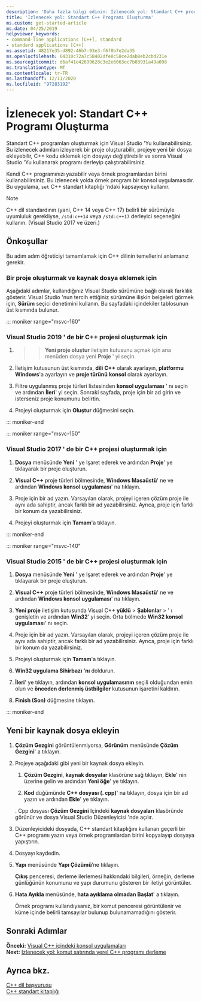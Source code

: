 ```yaml
---
description: 'Daha fazla bilgi edinin: Izlenecek yol: Standart C++ programı oluşturma (C++)'
title: 'İzlenecek yol: Standart C++ Programı Oluşturma'
ms.custom: get-started-article
ms.date: 04/25/2019
helpviewer_keywords:
- command-line applications [C++], standard
- standard applications [C++]
ms.assetid: 48217e35-d892-46b7-93e3-f6f0b7e2da35
ms.openlocfilehash: 64310c72a7c58402dfe8c58ce2dab8eb2cbd231e
ms.sourcegitcommit: d6af41e42699628c3e2e6063ec7b03931a49a098
ms.translationtype: MT
ms.contentlocale: tr-TR
ms.lasthandoff: 12/11/2020
ms.locfileid: "97283192"
---
```

# <a name="walkthrough-creating-a-standard-c-program-c"></a>İzlenecek yol: Standart C++ Programı Oluşturma

Standart C++ programları oluşturmak için Visual Studio 'Yu kullanabilirsiniz. Bu izlenecek adımları izleyerek bir proje oluşturabilir, projeye yeni bir dosya ekleyebilir, C++ kodu eklemek için dosyayı değiştirebilir ve sonra Visual Studio 'Yu kullanarak programı derleyip çalıştırabilirsiniz.

Kendi C++ programınızı yazabilir veya örnek programlardan birini kullanabilirsiniz. Bu izlenecek yolda örnek program bir konsol uygulamasıdır. Bu uygulama, `set` C++ standart kitaplığı 'ndaki kapsayıcıyı kullanır.

> [!NOTE]
> C++ dil standardının (yani, C++ 14 veya C++ 17) belirli bir sürümüyle uyumluluk gerekliyse, `/std:c++14` veya `/std:c++17` derleyici seçeneğini kullanın. (Visual Studio 2017 ve üzeri.)

## <a name="prerequisites"></a>Önkoşullar

Bu adım adım öğreticiyi tamamlamak için C++ dilinin temellerini anlamanız gerekir.

### <a name="to-create-a-project-and-add-a-source-file"></a>Bir proje oluşturmak ve kaynak dosya eklemek için

Aşağıdaki adımlar, kullandığınız Visual Studio sürümüne bağlı olarak farklılık gösterir. Visual Studio 'nun tercih ettiğiniz sürümüne ilişkin belgeleri görmek için, **Sürüm** seçici denetimini kullanın. Bu sayfadaki içindekiler tablosunun üst kısmında bulunur.

::: moniker range="msvc-160"

### <a name="to-create-a-c-project-in-visual-studio-2019"></a>Visual Studio 2019 ' de bir C++ projesi oluşturmak için

1.  >  > **Yeni proje oluştur** iletişim kutusunu açmak için ana menüden dosya yeni **Proje** ' yi seçin.

1. İletişim kutusunun üst kısmında,  **dili** **C++** olarak ayarlayın, **platformu** **Windows**'a ayarlayın ve **proje türünü** **konsol** olarak ayarlayın.

1. Filtre uygulanmış proje türleri listesinden **konsol uygulaması** ' nı seçin ve ardından **İleri**' yi seçin. Sonraki sayfada, proje için bir ad girin ve isterseniz proje konumunu belirtin.

1. Projeyi oluşturmak için **Oluştur** düğmesini seçin.

::: moniker-end

::: moniker range="msvc-150"

### <a name="to-create-a-c-project-in-visual-studio-2017"></a>Visual Studio 2017 ' de bir C++ projesi oluşturmak için

1. **Dosya** menüsünde **Yeni** ' ye Işaret ederek ve ardından **Proje**' ye tıklayarak bir proje oluşturun.

1. **Visual C++** proje türleri bölmesinde, **Windows Masaüstü**' ne ve ardından **Windows konsol uygulaması**' na tıklayın.

1. Proje için bir ad yazın. Varsayılan olarak, projeyi içeren çözüm proje ile aynı ada sahiptir, ancak farklı bir ad yazabilirsiniz. Ayrıca, proje için farklı bir konum da yazabilirsiniz.

1. Projeyi oluşturmak için **Tamam**'a tıklayın.

::: moniker-end

::: moniker range="msvc-140"

### <a name="to-create-a-c-project-in-visual-studio-2015"></a>Visual Studio 2015 ' de bir C++ projesi oluşturmak için

1. **Dosya** menüsünde **Yeni** ' ye Işaret ederek ve ardından **Proje**' ye tıklayarak bir proje oluşturun.

1. **Visual C++** proje türleri bölmesinde, **Windows Masaüstü**' ne ve ardından **Windows konsol uygulaması**' na tıklayın.

1. **Yeni proje** iletişim kutusunda Visual C++ **yüklü**  >  **Şablonlar**  >  ' ı genişletin ve ardından **Win32**' yi seçin. Orta bölmede **Win32 konsol uygulaması**' nı seçin.

1. Proje için bir ad yazın. Varsayılan olarak, projeyi içeren çözüm proje ile aynı ada sahiptir, ancak farklı bir ad yazabilirsiniz. Ayrıca, proje için farklı bir konum da yazabilirsiniz.

1. Projeyi oluşturmak için **Tamam**'a tıklayın.

1. **Win32 uygulama Sihirbazı 'nı** doldurun.

1. **İleri**' ye tıklayın, ardından **konsol uygulamasının** seçili olduğundan emin olun ve **önceden derlenmiş üstbilgiler** kutusunun işaretini kaldırın.

1. **Finish (Son)** düğmesine tıklayın.

::: moniker-end

## <a name="add-a-new-source-file"></a>Yeni bir kaynak dosya ekleyin

1. **Çözüm Gezgini** görüntülenmiyorsa, **Görünüm** menüsünde **Çözüm Gezgini**' a tıklayın.

1. Projeye aşağıdaki gibi yeni bir kaynak dosya ekleyin.

   1. **Çözüm Gezgini**, **kaynak dosyalar** klasörüne sağ tıklayın, **Ekle**' nin üzerine gelin ve ardından **Yeni öğe**' ye tıklayın.

   1. **Kod** düğümünde **C++ dosyası (. cpp)**' na tıklayın, dosya için bir ad yazın ve ardından **Ekle**' ye tıklayın.

   . Cpp dosyası **Çözüm Gezgini** Içindeki **kaynak dosyaları** klasöründe görünür ve dosya Visual Studio Düzenleyicisi 'nde açılır.

1. Düzenleyicideki dosyada, C++ standart kitaplığını kullanan geçerli bir C++ programı yazın veya örnek programlardan birini kopyalayıp dosyaya yapıştırın.

1. Dosyayı kaydedin.

1. **Yapı** menüsünde **Yapı Çözümü**’ne tıklayın.

   **Çıkış** penceresi, derleme ilerlemesi hakkındaki bilgileri, örneğin, derleme günlüğünün konumunu ve yapı durumunu gösteren bir iletiyi görüntüler.

1. **Hata Ayıkla** menüsünde, **hata ayıklama olmadan Başlat**' a tıklayın.

   Örnek programı kullandıysanız, bir komut penceresi görüntülenir ve küme içinde belirli tamsayılar bulunup bulunamamadığını gösterir.

## <a name="next-steps"></a>Sonraki Adımlar

**Önceki:** [Visual C++ içindeki konsol uygulamaları](./overview-of-windows-programming-in-cpp.md)<br/>
**Next:** [Izlenecek yol: komut satırında yerel C++ programı derleme](../build/walkthrough-compiling-a-native-cpp-program-on-the-command-line.md)

## <a name="see-also"></a>Ayrıca bkz.

[C++ dil başvurusu](../cpp/cpp-language-reference.md)<br/>
[C++ standart kitaplığı](../standard-library/cpp-standard-library-reference.md)
